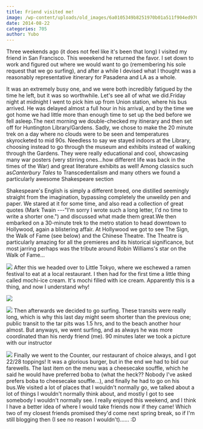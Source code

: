 ```yaml
---
title: Friend visited me!
image: /wp-content/uploads/old_images/6a0105349b8251970b01a511f904ed970c.jpg
date: 2014-08-22
categories: 705
author: Yubo
---
```



Three weekends ago (it does not feel like it's been that long) I visited my friend in San Francisco. This weeekend he returned the favor. I set down to work and figured out where we would want to go (remembering his sole request that we go surfing), and after a while I devised what I thought was a reasonably representative itinerary for Pasadena and LA as a whole. 

It was an extremely busy one, and we were both incredibly fatigued by the time he left, but it was so worthwhile. Let's see all of what we did.Friday night at midnight I went to pick him up from Union station, where his bus arrived. He was delayed almost a full hour in his arrival, and by the time we got home we had little more than enough time to set up the bed before we fell asleep.The next morning we double-checked my itinerary and then set off for Huntington Library/Gardens. Sadly, we chose to make the 20 minute trek on a day where no clouds were to be seen and temperatures skyrocketed to mid 90s. Needless to say we stayed indoors at the Library, choosing instead to go through the museum and exhibits instead of walking through the Gardens. They were really educational and cool, showcasing many war posters (very stirring ones...how different life was back in the times of the War) and great literature exhibits as well! Among classics such as*Canterbury Tales* to Transcedentalism and many others we found a particularly awesome Shakespeare section

Shakespeare's English is simply a different breed, one distilled seemingly straight from the imagination, bypassing completely the unweildy pen and paper. We stared at it for some time, and also read a collection of great quotes (Mark Twain ---"I'm sorry I wrote such a long letter, I'd no time to write a shorter one.") and discussed what made them great.We then embarked on a 30-minute trek to the metro station to head downtown to Hollywood, again a blistering affair. At Hollywood we got to see The Sign, the Walk of Fame (see below) and the Chinese Theatre. The Theatre is particularly amazing for all the premieres and its historical significance, but most jarring perhaps was the tribute around Robin Williams's star on the Walk of Fame...


![](/old_images/6a0105349b8251970b01b7c6ce9d01970b.jpg)
After this we headed over to Little Tokyo, where we eschewed a ramen festival to eat at a local restaurant. I then had for the first time a little thing called mochi-ice cream. It's mochi filled with ice cream. Apparently this is a thing, and now I understand why!

![](/old_images/caltech_as_it_happens/6a0105349b8251970b01a73e046471970d.jpg)


![](/old_images/caltech_as_it_happens/6a0105349b8251970b01a511f90b2b970c.jpg)
Then afterwards we decided to go surfing. These transits were really long, which is why this last day might seem shorter than the previous one; public transit to the tar pits was 1.5 hrs, and to the beach another hour almost. But anyways, we went surfing, and as always he was more coordinated than his nerdy friend (me). 90 minutes later we took a picture with our instructor

![](/old_images/caltech_as_it_happens/6a0105349b8251970b01a73e046578970d.jpg)
Finally we went to the Counter, our restaurant of choice always, and I got 22/28 toppings! It was a glorious burger, but in the end we had to bid our farewells. The last item on the menu was a cheesecake souffle, which he said he would have preferred boba to (what the heck?? Nobody I've asked prefers boba to cheesecake souffle...), and finally he had to go on his bus.We visited a lot of places that I wouldn't normally go, we talked about a lot of things I wouldn't normally think about, and mostly I got to see somebody I wouldn't normally see. I really enjoyed this weekend, and I think I have a better idea of where I would take friends now if they came! Which two of my closest friends promised they'd come next spring break, so if I'm still blogging then (I see no reason I wouldn't)...... :D

